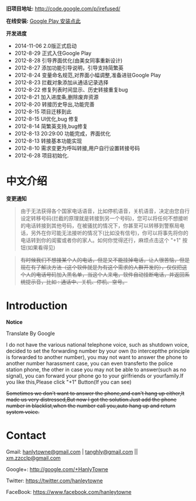 **旧项目地址:** http://code.google.com/p/irefused/

**在线安装:**  [Google Play 安装点此](https://play.google.com/store/apps/details?id=cn.xm.hanley.iforward.activity&feature=search_result#?t=W251bGwsMSwxLDEsImNuLnhtLmhhbmxleS5pZm9yd2FyZC5hY3Rpdml0eSJd)


**开发进度**
  * 2014-11-06 2.0版正式启动
  * 2012-8-29 正式入住Google Play
  * 2012-8-28 引导界面优化(由美女同事重新设计)
  * 2012-8-27 添加功能引导说明，引导支持简繁英
  * 2012-8-24 变量命名规范,对界面小幅调整,准备进驻Google Play
  * 2012-8-23 拦截对象添加从通话记录选择
  * 2012-8-22 修复列表时间显示、历史转接重复bug
  * 2012-8-21 加入进度条,删除废弃资源
  * 2012-8-20 转接历史导出,功能完善
  * 2012-8-15 项目迁移到此
  * 2012-8-15 UI优化,bug 修复
  * 2012-8-14 简繁英支持,bug修复
  * 2012-8-13 20:29:00 功能完成，界面优化
  * 2012-8-13 转接基本功能实现
  * 2012-8-10 需求变更为呼叫转接,用户自行设置转接号码
  * 2012-6-28 项目初始化.















# 中文介绍 #


**变更通知**

> 由于无法获得各个国家电话语音，比如停机语音，关机语音，决定由您自行设定转移号码(拦截的原理就是转接到另一个号码)，您可以将任何不想接听的电话转接到其他号码，在被骚扰的情况下，你甚至可以转移到警察局电话，另外在你可能无法接听的情况下(比如没有信号)，你可以将事先将你的电话转到你的闺蜜或者你的家人。如何你觉得还行，麻烦点击这个  "+1"  按钮(如果看得见) 



> ~~有时候我们不想接某个人的电话，但是又不能挂掉电话，让人很苦恼，但是现在有了解决方法（这个软件就是为有这个需求的人群开发的），仅仅把这个人的电话号码加入黑名单，当这个人来电，软件自动挂断电话，并返回系统提示音，比如 : 通话中、关机、停机、空号。~~




# Introduction #

**Notice**

Translate By Google

I do not have the various national telephone voice, such as shutdown voice, decided to set the forwarding number by your own (to interceptthe principle is forwarded to another number), you may not want to answer the phone to another number harassment case, you can even transferto the police station phone, the other in case you may not be able to answer(such as no signal), you can forward your phone go to your girlfriends or yourfamily.If you like this,Please click "+1" Button(If you can see) 


~~Sometimes we don't want to answer the phone,and can't hang up either,It made us very distressed,But now I got the solution.Just add the phone number in blacklist,when the number call you,auto hang up and return system voice.~~

# Contact #

Gmail: hanlytowne@gmail.com | tanghly@gmail.com  ||  xm.zzcclp@gmail.com

Google+: http://google.com/+HanlyTowne

Twitter: https://twitter.com/hanleytowne

FaceBook: https://www.facebook.com/hanleytowne